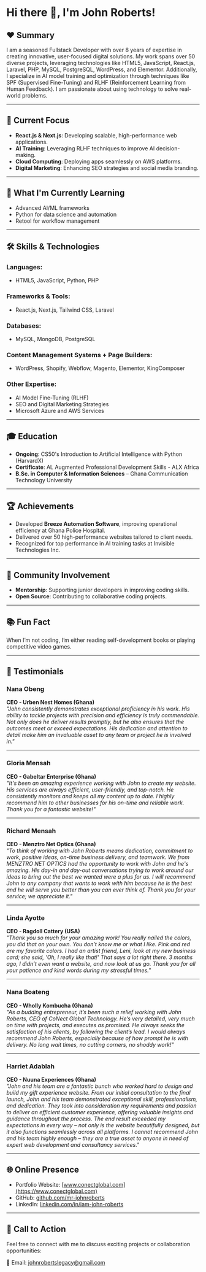 # Hi there 👋, I'm John Roberts!

## ❤️ Summary
I am a seasoned Fullstack Developer with over 8 years of expertise in creating innovative, user-focused digital solutions. My work spans over 50 diverse projects, leveraging technologies like HTML5, JavaScript, React.js, Laravel, PHP, MySQL, PostgreSQL, WordPress, and Elementor. Additionally, I specialize in AI model training and optimization through techniques like SPF (Supervised Fine-Tuning) and RLHF (Reinforcement Learning from Human Feedback). I am passionate about using technology to solve real-world problems.

---

## 🔭 Current Focus
- **React.js & Next.js**: Developing scalable, high-performance web applications.
- **AI Training**: Leveraging RLHF techniques to improve AI decision-making.
- **Cloud Computing**: Deploying apps seamlessly on AWS platforms.
- **Digital Marketing**: Enhancing SEO strategies and social media branding.

---

## 🌱 What I'm Currently Learning
- Advanced AI/ML frameworks
- Python for data science and automation
- Retool for workflow management

---

## 🛠️ Skills & Technologies
### **Languages**:
- HTML5, JavaScript, Python, PHP

### **Frameworks & Tools**:
- React.js, Next.js, Tailwind CSS, Laravel

### **Databases**:
- MySQL, MongoDB, PostgreSQL

### **Content Management Systems + Page Builders**:
- WordPress, Shopify, Webflow, Magento, Elementor, KingComposer

### **Other Expertise**:
- AI Model Fine-Tuning (RLHF)
- SEO and Digital Marketing Strategies
- Microsoft Azure and AWS Services

---

## 🎓 Education
- **Ongoing**: CS50's Introduction to Artificial Intelligence with Python (HarvardX)
- **Certificate**: AL Augmented Professional Development Skills - ALX Africa
- **B.Sc. in Computer & Information Sciences** – Ghana Communication Technology University

---

## 🏆 Achievements
- Developed **Breeze Automation Software**, improving operational efficiency at Ghana Police Hospital.
- Delivered over 50 high-performance websites tailored to client needs.
- Recognized for top performance in AI training tasks at Invisible Technologies Inc.

---

## 👥 Community Involvement
- **Mentorship**: Supporting junior developers in improving coding skills.
- **Open Source**: Contributing to collaborative coding projects.

---

## 📚 Fun Fact
When I’m not coding, I’m either reading self-development books or playing competitive video games.

---

## 🌟 Testimonials
### Nana Obeng  
**CEO - Urben Nest Homes (Ghana)**  
*"John consistently demonstrates exceptional proficiency in his work. His ability to tackle projects with precision and efficiency is truly commendable. Not only does he deliver results promptly, but he also ensures that the outcomes meet or exceed expectations. His dedication and attention to detail make him an invaluable asset to any team or project he is involved in."*

---

### Gloria Mensah  
**CEO - Gabeltar Enterprise (Ghana)**  
*"It's been an amazing experience working with John to create my website. His services are always efficient, user-friendly, and top-notch. He consistently monitors and keeps all my content up to date. I highly recommend him to other businesses for his on-time and reliable work. Thank you for a fantastic website!"*

---

### Richard Mensah  
**CEO - Menztro Net Optics (Ghana)**  
*"To think of working with John Roberts means dedication, commitment to work, positive ideas, on-time business delivery, and teamwork. We from MENZTRO NET OPTICS had the opportunity to work with John and he's amazing. His day-in and day-out conversations trying to work around our ideas to bring out the best we wanted were a plus for us. I will recommend John to any company that wants to work with him because he is the best and he will serve you better than you can ever think of. Thank you for your service; we appreciate it."*

---

### Linda Ayotte  
**CEO - Ragdoll Cattery (USA)**  
*"Thank you so much for your amazing work! You really nailed the colors, you did that on your own. You don’t know me or what I like. Pink and red are my favorite colors. I had an artist friend, Leni, look at my new business card; she said, 'Oh, I really like that!' That says a lot right there. 3 months ago, I didn’t even want a website, and now look at us go. Thank you for all your patience and kind words during my stressful times."*

---

### Nana Boateng  
**CEO - Wholly Kombucha (Ghana)**  
*"As a budding entrepreneur, it’s been such a relief working with John Roberts, CEO of CoNect Global Technology. He’s very detailed, very much on time with projects, and executes as promised. He always seeks the satisfaction of his clients, by following the client’s lead. I would always recommend John Roberts, especially because of how prompt he is with delivery. No long wait times, no cutting corners, no shoddy work!"*

---

### Harriet Adablah  
**CEO - Nuuna Experiences (Ghana)**  
*"John and his team are a fantastic bunch who worked hard to design and build my gift experience website. From our initial consultation to the final launch, John and his team demonstrated exceptional skill, professionalism, and dedication. They took into consideration my requirements and passion to deliver an efficient customer experience, offering valuable insights and guidance throughout the process. The end result exceeded my expectations in every way – not only is the website beautifully designed, but it also functions seamlessly across all platforms. I cannot recommend John and his team highly enough – they are a true asset to anyone in need of expert web development and consultancy services."*

---

## 🌐 Online Presence
- Portfolio Website: [www.conectglobal.com](https://www.conectglobal.com)
- GitHub: [github.com/mr-johnroberts](https://github.com/mr-johnroberts)
- LinkedIn: [linkedin.com/in/iam-john-roberts](https://linkedin.com/in/iam-john-roberts)

---

## 🎯 Call to Action
Feel free to connect with me to discuss exciting projects or collaboration opportunities:

📧 Email: johnrobertslegacy@gmail.com
